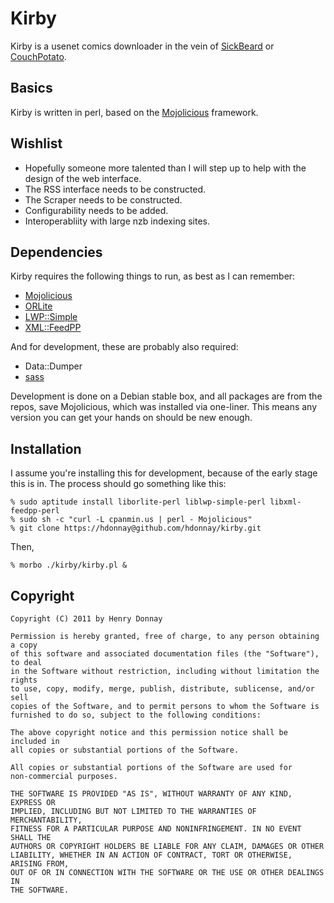 Kirby
=====

Kirby is a usenet comics downloader in the vein of [SickBeard](http://sickbeard.com) or [CouchPotato](http://couchpotatoapp.com/).

Basics
------

Kirby is written in perl, based on the [Mojolicious](http://mojolicio.us/) framework.

Wishlist
--------

 * Hopefully someone more talented than I will step up to help with the design of the web interface.
 * The RSS interface needs to be constructed.
 * The Scraper needs to be constructed.
 * Configurability needs to be added.
 * Interoperabliity with large nzb indexing sites.

Dependencies
------------

Kirby requires the following things to run, as best as I can remember:

 * [Mojolicious](http://mojolicio.us/)
 * [ORLite](http://search.cpan.org/perldoc?ORLite)
 * [LWP::Simple](http://search.cpan.org/perldoc?LWP::Simple)
 * [XML::FeedPP](http://search.cpan.org/perldoc?XML::FeedPP)

And for development, these are probably also required:

 * Data::Dumper
 * [sass](http://sass-lang.com/)

Development is done on a Debian stable box, and all packages are from the repos, save Mojolicious, which was installed via one-liner.
This means any version you can get your hands on should be new enough.

Installation
------------

I assume you're installing this for development, because of the early stage this is in. The process should go something like this:

    % sudo aptitude install liborlite-perl liblwp-simple-perl libxml-feedpp-perl
    % sudo sh -c "curl -L cpanmin.us | perl - Mojolicious"
    % git clone https://hdonnay@github.com/hdonnay/kirby.git

Then,

    % morbo ./kirby/kirby.pl &

Copyright
---------

    Copyright (C) 2011 by Henry Donnay

    Permission is hereby granted, free of charge, to any person obtaining a copy
    of this software and associated documentation files (the "Software"), to deal
    in the Software without restriction, including without limitation the rights
    to use, copy, modify, merge, publish, distribute, sublicense, and/or sell
    copies of the Software, and to permit persons to whom the Software is
    furnished to do so, subject to the following conditions:

    The above copyright notice and this permission notice shall be included in
    all copies or substantial portions of the Software.

    All copies or substantial portions of the Software are used for
    non-commercial purposes.

    THE SOFTWARE IS PROVIDED "AS IS", WITHOUT WARRANTY OF ANY KIND, EXPRESS OR
    IMPLIED, INCLUDING BUT NOT LIMITED TO THE WARRANTIES OF MERCHANTABILITY,
    FITNESS FOR A PARTICULAR PURPOSE AND NONINFRINGEMENT. IN NO EVENT SHALL THE
    AUTHORS OR COPYRIGHT HOLDERS BE LIABLE FOR ANY CLAIM, DAMAGES OR OTHER
    LIABILITY, WHETHER IN AN ACTION OF CONTRACT, TORT OR OTHERWISE, ARISING FROM,
    OUT OF OR IN CONNECTION WITH THE SOFTWARE OR THE USE OR OTHER DEALINGS IN
    THE SOFTWARE.
